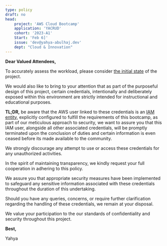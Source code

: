 ```yaml
---
type: policy
draft: no
head:
    project: 'AWS Cloud Bootcamp'
    application: 'YACRUD'
    cohort: '2023-A1'
    Start: 'Feb 6]' 
    issue: 'dev@yahya-abulhaj.dev'
    dept: "Cloud & Innovation"
---
```


<div class="alert alert-danger" role="alert">
    <div class="row vertical-align">
        <div class="col-xs-1 text-center">
            <i class="fa fa-exclamation-triangle fa-2x"></i>
        </div>
        <div class="col-xs-11">
                <strong>Dear Valued Attendees,</strong>                   
        </div>   
    </div> 
</div>

To accurately assess the workload, please consider [the initial state](https://github.com/yaya2devops/aws-cloud-project-bootcamp/tree/init) of the project.

We would also like to bring to your attention that as part of the purposeful design of this project, certain credentials, intentionally and deliberately exposed within this environment are strictly intended for instructional and educational purposes.

**TL;DR,** be aware that the AWS user linked to these credentials is an [IAM entity](journal/week0.md#iam-user), explicitly configured to fulfill the requirements of this bootcamp, as part of our meticulous approach to security, we want to assure you that this IAM user, alongside all other associated credentials, will be promptly terminated upon the conclusion of duties and certain information is even ceased before its made available to the community.

We strongly discourage any attempt to use or access these credentials for any unauthorized activities.

In the spirit of maintaining transparency, we kindly request your full cooperation in adhering to this policy.

We assure you that appropriate security measures have been implemented to safeguard any sensitive information associated with these credentials throughout the duration of this undertaking.


Should you have any queries, concerns, or require further clarification regarding the handling of these credentials, we remain at your disposal. 

We value your participation to the our standards of confidentiality and security throughout this project.



<div class="alert alert-danger" role="alert">
    <div class="row vertical-align">
        <div class="col-xs-1 text-center">
            <i class="fa fa-exclamation-triangle fa-2x"></i>
        </div>
        <div class="col-xs-11">
                <strong>Best,</strong>                   
        </div>   
    </div> 
</div>

Yahya